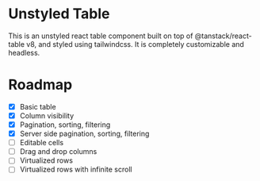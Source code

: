 # Unstyled Table

This is an unstyled react table component built on top of @tanstack/react-table v8, and styled using tailwindcss. It is completely customizable and headless.

# Roadmap

- [x] Basic table
- [x] Column visibility
- [x] Pagination, sorting, filtering
- [x] Server side pagination, sorting, filtering
- [ ] Editable cells
- [ ] Drag and drop columns
- [ ] Virtualized rows
- [ ] Virtualized rows with infinite scroll
